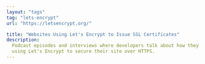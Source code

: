```yaml
---
layout: "tags"
tag: "lets-encrypt"
url: "https://letsencrypt.org/"

title: "Websites Using Let's Encrypt to Issue SSL Certificates"
description:
  Podcast episodes and interviews where developers talk about how they are
  using Let's Encrypt to secure their site over HTTPS.
---
```

